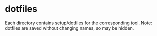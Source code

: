# dotfiles

Each directory contains setup/dotfiles for the corresponding tool. Note: dotfiles are saved without changing names, so may be hidden.
